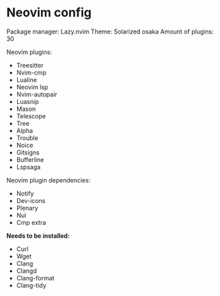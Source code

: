 # Neovim config
Package manager: Lazy.nvim
Theme: Solarized osaka
Amount of plugins: 30

Neovim plugins:
* Treesitter
* Nvim-cmp
* Lualine
* Neovim lsp
* Nvim-autopair
* Luasnip
* Mason
* Telescope
* Tree
* Alpha
* Trouble
* Noice
* Gitsigns
* Bufferline
* Lspsaga

Neovim plugin dependencies:
* Notify
* Dev-icons
* Plenary
* Nui
* Cmp extra

**Needs to be installed:**
* Curl
* Wget
* Clang
* Clangd
* Clang-format
* Clang-tidy

